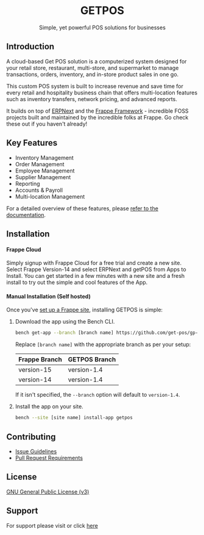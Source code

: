 <div align="center">
<!-- TODO: add link to website once it is ready -->
<h1>
    GETPOS
</h1>
Simple, yet powerful POS solutions for businesses
</div>

## Introduction

A cloud-based Get POS solution is a computerized system designed for your retail store, restaurant, multi-store, and supermarket to manage transactions, orders, inventory, and in-store product sales in one go. 

This custom POS system is built to increase revenue and save time for every retail and hospitality business chain that offers multi-location features such as inventory transfers, network pricing, and advanced reports.

It builds on top of [ERPNext](https://github.com/frappe/erpnext) and the [Frappe Framework](https://github.com/frappe/frappe) - incredible FOSS projects built and maintained by the incredible folks at Frappe. Go check these out if you haven't already!

## Key Features
- Inventory Management
- Order Management
- Employee Management
- Supplier Management
- Reporting
- Accounts & Payroll
- Multi-location Management

For a detailed overview of these features, please [refer to the documentation](https://wiki.nestorbird.com/wiki/get-pos).

## Installation

#### Frappe Cloud
Simply signup with Frappe Cloud for a free trial and create a new site. Select Frappe Version-14 and select ERPNext and getPOS from Apps to Install. You can get started in a few minutes with a new site and a fresh install to try out the simple and cool features of the App.


#### Manual Installation (Self hosted)

Once you've [set up a Frappe site](https://frappeframework.com/docs/v14/user/en/installation/), installing GETPOS is simple:

1. Download the app using the Bench CLI.

    ```bash
    bench get-app --branch [branch name] https://github.com/get-pos/gp-fmf.git
    ```

    Replace `[branch name]` with the appropriate branch as per your setup:

    | Frappe Branch | GETPOS Branch           |
    |---------------|-------------------------|
    | version-15    | version-1.4             |
    | version-14    | version-1.4             |

    If it isn't specified, the `--branch` option will default to `version-1.4`.

2. Install the app on your site.

    ```bash
    bench --site [site name] install-app getpos
    ```

## Contributing
- [Issue Guidelines](https://github.com/frappe/erpnext/wiki/Issue-Guidelines)
- [Pull Request Requirements](https://github.com/frappe/erpnext/wiki/Contribution-Guidelines)

## License
[GNU General Public License (v3)](https://github.com/ashishsaretia/GETPOS/blob/deployment-development/license.txt)

## Support
For support please visit or click [here](https://wiki.nestorbird.com/wiki/support)
